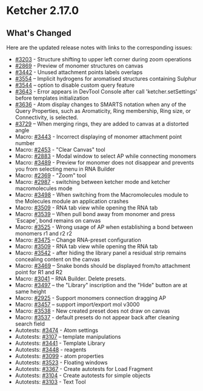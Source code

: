 
# Ketcher 2.17.0

## What's Changed

Here are the updated release notes with links to the corresponding issues:

* [#3203](https://github.com/epam/ketcher/issues/3203) - Structure shifting to upper left corner during zoom operations
* [#2869](https://github.com/epam/ketcher/issues/2869) - Preview of monomer structures on canvas
* [#3442](https://github.com/epam/ketcher/issues/3442) - Unused attachment points labels overlaps
* [#3554](https://github.com/epam/ketcher/issues/3554) – Implicit hydrogens for aromatised structures containing Sulphur
* [#3544](https://github.com/epam/ketcher/issues/3544) – option to disable custom query feature
* [#3643](https://github.com/epam/ketcher/issues/3643) - Error appears in DevTool Console after call 'ketcher.setSettings' before templates initialization
* [#3636](https://github.com/epam/ketcher/issues/3636) - Atom display changes to SMARTS notation when any of the Query Properties, such as Aromaticity, Ring membership, Ring size, or Connectivity, is selected.
* [#3729](https://github.com/epam/ketcher/issues/3729) – When merging rings, they are added to canvas at a distorted angle
* Macro: [#3443](https://github.com/epam/ketcher/issues/3443) - Incorrect displaying of monomer attachment point number
* Macro: [#2453](https://github.com/epam/ketcher/issues/2453) - "Clear Canvas" tool
* Macro: [#2883](https://github.com/epam/ketcher/issues/2883) - Modal window to select AP while connecting monomers
* Macro: [#3489](https://github.com/epam/ketcher/issues/3489) - Preview for monomer does not disappear and prevents you from selecting menu in RNA Builder
* Macro: [#2369](https://github.com/epam/ketcher/issues/2369) - "Zoom" tool
* Macro: [#2987](https://github.com/epam/ketcher/issues/2987) - switching between ketcher mode and ketcher macromolecules mode
* Macro: [#3498](https://github.com/epam/ketcher/issues/3498) - When switching from the Macromolecules module to the Molecules module an application crashes
* Macro: [#3509](https://github.com/epam/ketcher/issues/3509) - RNA tab view while opening the RNA tab
* Macro: [#3539](https://github.com/epam/ketcher/issues/3539) – When pull bond away from monomer and press 'Escape', bond remains on canvas
* Macro: [#3525](https://github.com/epam/ketcher/issues/3525) - Wrong usage of AP when establishing a bond between monomers r1 and r2 r2
* Macro: [#3475](https://github.com/epam/ketcher/issues/3475) – Change RNA-preset configuration
* Macro: [#3509](https://github.com/epam/ketcher/issues/3509) - RNA tab view while opening the RNA tab
* Macro: [#3542](https://github.com/epam/ketcher/issues/3542) - after hiding the library panel a residual strip remains concealing content on the canvas
* Macro: [#3469](https://github.com/epam/ketcher/issues/3469) – Snake bonds should be displayed from/to attachment point for R1 and R2
* Macro: [#3041](https://github.com/epam/ketcher/issues/3041) – RNA Builder. Delete presets.
* Macro: [#3497](https://github.com/epam/ketcher/issues/3497) – the "Library" inscription and the "Hide" button are at same height
* Macro: [#2925](https://github.com/epam/ketcher/issues/2925) - Support monomers connection dragging AP
* Macro: [#3457](https://github.com/epam/ketcher/issues/3457) – support import/export mol v3000
* Macro: [#3538](https://github.com/epam/ketcher/issues/3538) - New created preset does not draw on canvas
* Macro: [#3537](https://github.com/epam/ketcher/issues/3537) - default presets do not appear back after cleaning search field
* Autotests: [#3474](https://github.com/epam/ketcher/issues/3474) - Atom settings
* Autotests: [#3107](https://github.com/epam/ketcher/issues/3107) – template manipulations
* Autotests: [#3441](https://github.com/epam/ketcher/issues/3441) - Template Library
* Autotests: [#3448](https://github.com/epam/ketcher/issues/3448) - reagents
* Autotests: [#3099](https://github.com/epam/ketcher/issues/3099) - atom properties
* Autotests: [#3523](https://github.com/epam/ketcher/issues/3523) - Floating windows
* Autotests: [#3367](https://github.com/epam/ketcher/issues/3367) - Create autotests for Load Fragment
* Autotests: [#3104](https://github.com/epam/ketcher/issues/3104) - Create autotests for simple objects
* Autotests: [#3103](https://github.com/epam/ketcher/issues/3103) - Text Tool

